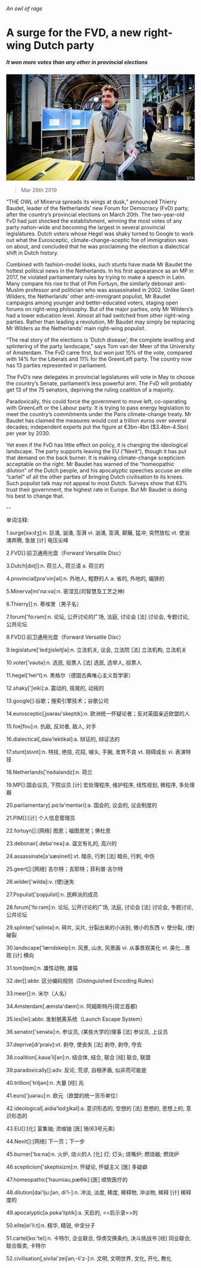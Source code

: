 ###### An owl of rage

# A surge for the FVD, a new right-wing Dutch party 

##### It won more votes than any other in provincial elections 

![image](images/20190330_EUP003_0.jpg) 

> Mar 28th 2019 

“THE OWL of Minerva spreads its wings at dusk,” announced Thierry Baudet, leader of the Netherlands’ new Forum for Democracy (FvD) party, after the country’s provincial elections on March 20th. The two-year-old FvD had just shocked the establishment, winning the most votes of any party nation-wide and becoming the largest in several provincial legislatures. Dutch voters whose Hegel was shaky turned to Google to work out what the Eurosceptic, climate-change-sceptic foe of immigration was on about, and concluded that he was proclaiming the election a dialectical shift in Dutch history. 

Combined with fashion-model looks, such stunts have made Mr Baudet the hottest political news in the Netherlands. In his first appearance as an MP in 2017, he violated parliamentary rules by trying to make a speech in Latin. Many compare his rise to that of Pim Fortuyn, the similarly debonair anti-Muslim professor and politician who was assassinated in 2002. Unlike Geert Wilders, the Netherlands’ other anti-immigrant populist, Mr Baudet campaigns among younger and better-educated voters, staging open forums on right-wing philosophy. But of the major parties, only Mr Wilders’s had a lower education level. Almost all had switched from other right-wing parties. Rather than leading a revolution, Mr Baudet may simply be replacing Mr Wilders as the Netherlands’ main right-wing populist. 

“The real story of the elections is ‘Dutch disease’, the complete levelling and splintering of the party landscape,” says Tom van der Meer of the University of Amsterdam. The FvD came first, but won just 15% of the vote, compared with 14% for the Liberals and 11% for the GreenLeft party. The country now has 13 parties represented in parliament. 

The FvD’s new delegates in provincial legislatures will vote in May to choose the country’s Senate, parliament’s less powerful arm. The FvD will probably get 13 of the 75 senators, depriving the ruling coalition of a majority. 

Paradoxically, this could force the government to move left, co-operating with GreenLeft or the Labour party. It is trying to pass energy legislation to meet the country’s commitments under the Paris climate-change treaty. Mr Baudet has claimed the measures would cost a trillion euros over several decades; independent experts put the figure at €3bn-4bn ($3.4bn-4.5bn) per year by 2030. 

Yet even if the FvD has little effect on policy, it is changing the ideological landscape. The party supports leaving the EU (“Nexit”), though it has put that demand on the back burner. It is making climate-change scepticism acceptable on the right. Mr Baudet has warned of the “homeopathic dilution” of the Dutch people, and his apocalyptic speeches accuse an elite “cartel” of all the other parties of bringing Dutch civilisation to its knees. Such populist talk may not appeal to most Dutch. Surveys show that 63% trust their government, the highest rate in Europe. But Mr Baudet is doing his best to change that. 

-- 

 单词注释:

1.surge[sә:dʒ]:n. 巨涌, 汹涌, 澎湃 vi. 汹涌, 澎湃, 颠簸, 猛冲, 突然放松 vt. 使汹涌奔腾, 急放 [计] 电压尖峰 

2.FVD[]:前卫通用光盘（Forward Versatile Disc） 

3.Dutch[dʌtʃ]:n. 荷兰人, 荷兰语 a. 荷兰的 

4.provincial[prә'vinʃәl]:n. 外地人, 粗野的人 a. 省的, 外地的, 偏狭的 

5.Minerva[mi'nә:vә]:n. 密涅瓦(司智慧及工艺之神) 

6.Thierry[]:n. 蒂埃里（男子名） 

7.forum['fɒ:rәm]:n. 论坛, 公开讨论的广场, 法庭, 讨论会 [法] 讨论会, 专题讨论, 公共论坛 

8.FVD[]:前卫通用光盘（Forward Versatile Disc） 

9.legislature['ledʒisleitʃә]:n. 立法机关, 议会, 立法院 [法] 立法机构, 立法机关 

10.voter['vәutә]:n. 选民, 投票人 [法] 选民, 选举人, 投票人 

11.hegel['hei^l]:n. 黑格尔（德国古典唯心主义哲学家） 

12.shaky['ʃeiki]:a. 震动的, 摇晃的, 动摇的 

13.google[]:谷歌；搜索引擎技术；谷歌公司 

14.eurosceptic[ˌjʊərəʊ'skeptɪk]:n. 欧洲统一怀疑论者；反对英国亲近欧盟的人 

15.foe[fou]:n. 仇敌, 反对者, 敌人, 对手 

16.dialectical[,daiә'lektikәl]:a. 辩证的, 辩证法的 

17.stunt[stʌnt]:n. 特技, 绝技, 花招, 噱头, 手腕, 发育不良 vt. 阻碍成长 vi. 表演特技 

18.Netherlands['neðәlәndz]:n. 荷兰 

19.MP[]:国会议员, 下院议员 [计] 宏处理程序, 维护程序, 线性规划, 微程序, 多处理器 

20.parliamentary[.pɑ:lә'mentәri]:a. 国会的, 议会的, 议会制度的 

21.PIM[]:[计] 个人信息管理员 

22.fortuyn[]:[网络] 图恩；福图恩党；佛杜恩 

23.debonair[.debә'nєә]:a. 温文有礼的, 高兴的 

24.assassinate[ә'sæsineit]:vt. 暗杀, 行刺 [法] 暗杀, 行刺, 中伤 

25.geert[]:[网络] 吉尔特；吉耶特；菲利普·吉尔特 

26.wilder['wildә]:v. (使)迷失 

27.Populist['pɔpjulist]:n. 民粹派的成员 

28.forum['fɒ:rәm]:n. 论坛, 公开讨论的广场, 法庭, 讨论会 [法] 讨论会, 专题讨论, 公共论坛 

29.splinter['splintә]:n. 碎片, 尖片, 分裂出来的小派别, 微小的东西 v. 使分裂, (使)破裂 

30.landscape['lændskeip]:n. 风景, 山水, 风景画 vi. 从事景观美化 vt. 美化...景观 [计] 横向 

31.tom[tɒm]:n. 雄性动物, 雄猫 

32.der[]:abbr. 区分编码规则（Distinguished Encoding Rules） 

33.meer[]:n. 米尔（人名） 

34.Amsterdam[.æmstә'dæm]:n. 阿姆斯特丹(荷兰首都) 

35.les[lei]:abbr. 发射脱离系统（Launch Escape System） 

36.senator['senәtә]:n. 参议员, (某些大学的)理事 [法] 参议员, 上议员 

37.deprive[di'praiv]:vt. 剥夺, 使丧失 [法] 剥夺, 剥夺, 夺去 

38.coalition[.kәuә'liʃәn]:n. 结合体, 结合, 联合 [经] 联合, 联盟 

39.paradoxically[]:adv. 反论, 荒谬, 自相矛盾, 似非而可能是 

40.trillion['triljәn]:n. 大量 [经] 兆 

41.euro['juәrәu]:n. 欧元（欧盟的统一货币单位） 

42.ideological[.aidiә'lɒdʒikәl]:a. 意识形态的, 空想的 [法] 思想的, 思想上的, 意识形态的 

43.EU[]:[化] 富集铀; 浓缩铀 [医] 铕(63号元素) 

44.Nexit[]:[网络] 下一页；下一步 

45.burner['bә:nә]:n. 火炉, 烧火的人 [化] 灯; 灯头; 烧嘴炉; 燃烧器; 燃烧炉 

46.scepticism['skeptisizm]:n. 怀疑论, 怀疑主义 [医] 多疑癖 

47.homeopathic['hәumiәu,pæθik]:[医] 顺势医疗的 

48.dilution[dai'lju:ʃәn, di'l-]:n. 冲淡, 淡度, 稀度, 稀释物, 冲淡物, 稀释 [计] 稀释度的 

49.apocalyptic[ә.pɒkә'liptik]:a. 天启的, <<启示录>>的 

50.elite[ei'li:t]:n. 精华, 精锐, 中坚分子 

51.cartel[kɑ:'tel]:n. 卡特尔, 企业联合, 俘虏交换条约, 决斗挑战书 [经] 同业联合, 联合贩卖, 卡特尔 

52.civilisation[,sivilai'zeiʃən;-li'z-]:n. 文明, 文明世界, 文化, 开化, 教化 

